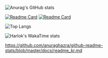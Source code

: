 
![Anurag's GitHub stats](https://github-readme-stats.vercel.app/api?username=ybm1968&show_icons=true&theme=cobalt&include_all_commits=true)

[![Readme Card](https://github-readme-stats.vercel.app/api/pin/?username=ybm1968&repo=ChanterLiving)](https://github.com/ybm1968/ChanterLiving)
[![Readme Card](https://github-readme-stats.vercel.app/api/pin/?username=ybm1968&repo=DreamAir)](https://github.com/ybm1968/DreamAir)

![Top Langs](https://github-readme-stats.vercel.app/api/top-langs/?username=ybm1968)

![Harlok's WakaTime stats](https://github-readme-stats.vercel.app/api/wakatime?username=ybm1968)

https://github.com/anuraghazra/github-readme-stats/blob/master/docs/readme_kr.md
